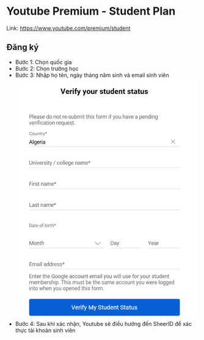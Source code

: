 # Youtube Premium - Student Plan

Link: https://www.youtube.com/premium/student

## Đăng ký

- Bước 1: Chọn quốc gia
- Bước 2: Chọn trường học
- Bước 3: Nhập họ tên, ngày tháng năm sinh và email sinh viên
![alt text](images/image-8.png)
- Bước 4: Sau khi xác nhận, Youtube sẽ điều hướng đến SheerID để xác thực tài khoản sinh viên
